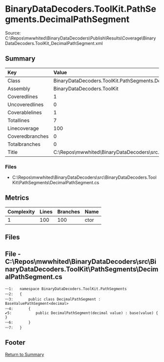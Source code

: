 ﻿
# BinaryDataDecoders.ToolKit.PathSegments.DecimalPathSegment
Source: C:\Repos\mwwhited\BinaryDataDecoders\Publish\Results\Coverage\BinaryDataDecoders.ToolKit_DecimalPathSegment.xml

## Summary

| Key                  | Value                                                            |
| :------------------- | :--------------------------------------------------------------- |
| Class                | BinaryDataDecoders.ToolKit.PathSegments.DecimalPathSegment   | 
| Assembly             | BinaryDataDecoders.ToolKit                                   | 
| Coveredlines         | 1                                                            | 
| Uncoveredlines       | 0                                                            | 
| Coverablelines       | 1                                                            | 
| Totallines           | 7                                                            | 
| Linecoverage         | 100                                                          | 
| Coveredbranches      | 0                                                            | 
| Totalbranches        | 0                                                            | 
| Title                | C:\Repos\mwwhited\BinaryDataDecoders\src\..\src\BinaryDataDe | 

### Files
 * C:\Repos\mwwhited\BinaryDataDecoders\src\BinaryDataDecoders.ToolKit\PathSegments\DecimalPathSegment.cs

## Metrics

| Complexity | Lines | Branches | Name                                          |
| :--------- | :---- | :------- | :-------------------------------------------- |
| 1          | 100   | 100      | ctor | 
## Files

## File - C:\Repos\mwwhited\BinaryDataDecoders\src\BinaryDataDecoders.ToolKit\PathSegments\DecimalPathSegment.cs

```CSharp
〰1:   namespace BinaryDataDecoders.ToolKit.PathSegments
〰2:   {
〰3:       public class DecimalPathSegment : BaseValuePathSegment<decimal>
〰4:       {
✔5:           public DecimalPathSegment(decimal value) : base(value) { }
〰6:       }
〰7:   }

```
## Footer 
[Return to Summary](Summary.md)


